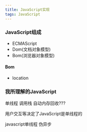 ```yaml
---
title: JavaScript实现
tags: JavaScript
---
```


### JavaScript组成

+ ECMAScript
+ Dom(文档对象模型)
+ Bom(浏览器对象模型)



#### Bom
+ location




###  我所理解的JavaScript

单线程
调用栈
自动内存回收???


用户交互等决定了JavaScript是单线程的

javascript单线程
伪异步
